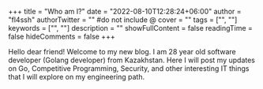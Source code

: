 +++
title = "Who am I?"
date = "2022-08-10T12:28:24+06:00"
author = "fl4ssh"
authorTwitter = "" #do not include @
cover = ""
tags = ["", ""]
keywords = ["", ""]
description = ""
showFullContent = false
readingTime = false
hideComments = false
+++

Hello dear friend!
Welcome to my new blog. I am 28 year old software developer (Golang developer) from Kazakhstan. 
Here I will post my updates on Go, Competitive Programming, Security, and other interesting IT things that I will explore on my engineering path.
